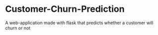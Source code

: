 # Customer-Churn-Prediction
A web-application made with flask that predicts whether a customer will churn or not

